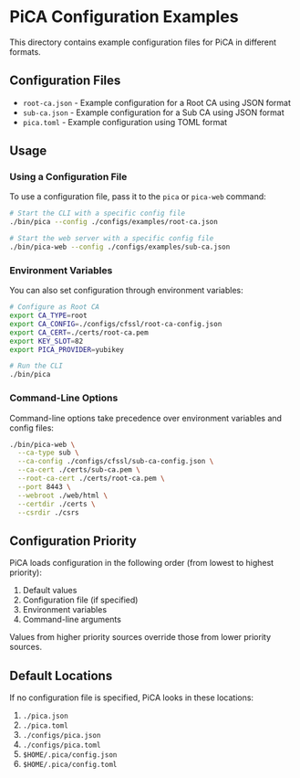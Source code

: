 # PiCA Configuration Examples

This directory contains example configuration files for PiCA in different formats.

## Configuration Files

- `root-ca.json` - Example configuration for a Root CA using JSON format
- `sub-ca.json` - Example configuration for a Sub CA using JSON format
- `pica.toml` - Example configuration using TOML format

## Usage

### Using a Configuration File

To use a configuration file, pass it to the `pica` or `pica-web` command:

```bash
# Start the CLI with a specific config file
./bin/pica --config ./configs/examples/root-ca.json

# Start the web server with a specific config file
./bin/pica-web --config ./configs/examples/sub-ca.json
```

### Environment Variables

You can also set configuration through environment variables:

```bash
# Configure as Root CA
export CA_TYPE=root
export CA_CONFIG=./configs/cfssl/root-ca-config.json
export CA_CERT=./certs/root-ca.pem
export KEY_SLOT=82
export PICA_PROVIDER=yubikey

# Run the CLI
./bin/pica
```

### Command-Line Options

Command-line options take precedence over environment variables and config files:

```bash
./bin/pica-web \
  --ca-type sub \
  --ca-config ./configs/cfssl/sub-ca-config.json \
  --ca-cert ./certs/sub-ca.pem \
  --root-ca-cert ./certs/root-ca.pem \
  --port 8443 \
  --webroot ./web/html \
  --certdir ./certs \
  --csrdir ./csrs
```

## Configuration Priority

PiCA loads configuration in the following order (from lowest to highest priority):

1. Default values
2. Configuration file (if specified)
3. Environment variables
4. Command-line arguments

Values from higher priority sources override those from lower priority sources.

## Default Locations

If no configuration file is specified, PiCA looks in these locations:

1. `./pica.json`
2. `./pica.toml`
3. `./configs/pica.json`
4. `./configs/pica.toml`
5. `$HOME/.pica/config.json`
6. `$HOME/.pica/config.toml`

